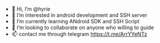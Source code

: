- 👋 Hi, I’m @hyrie
- 👀 I’m interested in android development and SSH server
- 🌱 I’m currently learning ANdroid SDK and SSH Script
- 💞️ I’m looking to collaborate on anyone who willing to guide
- 📫 contact me through telegram https://t.me/ArrYYeNTz

<!---
hyrie/hyrie is a ✨ special ✨ repository because its `README.md` (this file) appears on your GitHub profile.
You can click the Preview link to take a look at your changes.
--->

